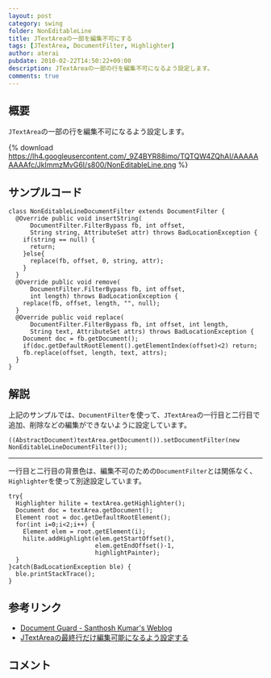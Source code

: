 ```yaml
---
layout: post
category: swing
folder: NonEditableLine
title: JTextAreaの一部を編集不可にする
tags: [JTextArea, DocumentFilter, Highlighter]
author: aterai
pubdate: 2010-02-22T14:50:22+09:00
description: JTextAreaの一部の行を編集不可になるよう設定します。
comments: true
---
```

## 概要
`JTextArea`の一部の行を編集不可になるよう設定します。

{% download https://lh4.googleusercontent.com/_9Z4BYR88imo/TQTQW4ZQhAI/AAAAAAAAAfc/JkImmzMvG6I/s800/NonEditableLine.png %}

## サンプルコード
<pre class="prettyprint"><code>class NonEditableLineDocumentFilter extends DocumentFilter {
  @Override public void insertString(
      DocumentFilter.FilterBypass fb, int offset,
      String string, AttributeSet attr) throws BadLocationException {
    if(string == null) {
      return;
    }else{
      replace(fb, offset, 0, string, attr);
    }
  }
  @Override public void remove(
      DocumentFilter.FilterBypass fb, int offset,
      int length) throws BadLocationException {
    replace(fb, offset, length, "", null);
  }
  @Override public void replace(
      DocumentFilter.FilterBypass fb, int offset, int length,
      String text, AttributeSet attrs) throws BadLocationException {
    Document doc = fb.getDocument();
    if(doc.getDefaultRootElement().getElementIndex(offset)&lt;2) return;
    fb.replace(offset, length, text, attrs);
  }
}
</code></pre>

## 解説
上記のサンプルでは、`DocumentFilter`を使って、`JTextArea`の一行目と二行目で追加、削除などの編集ができないように設定しています。

<pre class="prettyprint"><code>((AbstractDocument)textArea.getDocument()).setDocumentFilter(new NonEditableLineDocumentFilter());
</code></pre>

- - - -
一行目と二行目の背景色は、編集不可のための`DocumentFilter`とは関係なく、`Highlighter`を使って別途設定しています。
<pre class="prettyprint"><code>try{
  Highlighter hilite = textArea.getHighlighter();
  Document doc = textArea.getDocument();
  Element root = doc.getDefaultRootElement();
  for(int i=0;i&lt;2;i++) {
    Element elem = root.getElement(i);
    hilite.addHighlight(elem.getStartOffset(),
                        elem.getEndOffset()-1,
                        highlightPainter);
  }
}catch(BadLocationException ble) {
  ble.printStackTrace();
}
</code></pre>

## 参考リンク
- [Document Guard - Santhosh Kumar's Weblog](http://www.jroller.com/santhosh/date/20050622)
- [JTextAreaの最終行だけ編集可能になるよう設定する](http://ateraimemo.com/Swing/LastLineEditableTextArea.html)

<!-- dummy comment line for breaking list -->

## コメント
